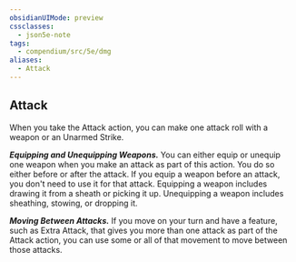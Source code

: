 ```yaml
---
obsidianUIMode: preview
cssclasses:
  - json5e-note
tags:
  - compendium/src/5e/dmg
aliases:
  - Attack
---
```

## Attack

When you take the Attack action, you can make one attack roll with a weapon or an Unarmed Strike.

***Equipping and Unequipping Weapons.*** You can either equip or unequip one weapon when you make an attack as part of this action. You do so either before or after the attack. If you equip a weapon before an attack, you don't need to use it for that attack. Equipping a weapon includes drawing it from a sheath or picking it up. Unequipping a weapon includes sheathing, stowing, or dropping it.

***Moving Between Attacks.*** If you move on your turn and have a feature, such as Extra Attack, that gives you more than one attack as part of the Attack action, you can use some or all of that movement to move between those attacks.